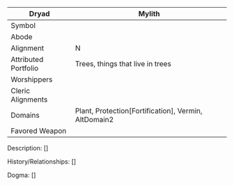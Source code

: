 | Dryad | Mylith |
| --- | --- |
| Symbol |
| Abode |
| Alignment | N
| Attributed Portfolio | Trees, things that live in trees
| Worshippers | 
| Cleric Alignments |
| Domains | Plant, Protection[Fortification], Vermin, AltDomain2 
| Favored Weapon |

Description: 
    []

History/Relationships:
    []
    
Dogma: 
    []